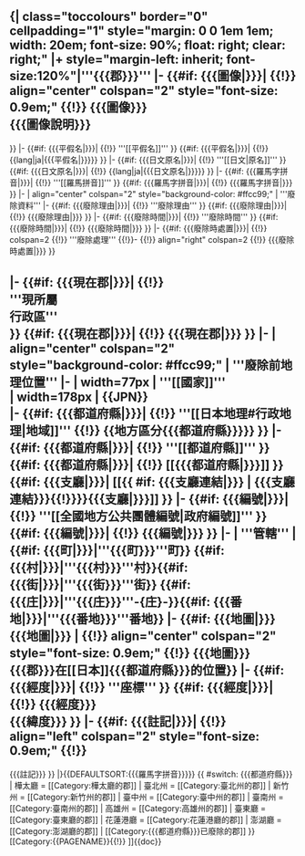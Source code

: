 {| class="toccolours" border="0" cellpadding="1" style="margin: 0 0 1em 1em; width: 20em; font-size: 90%; float: right; clear: right;"
|+ style="margin-left: inherit; font-size:120%"|'''{{{郡}}}'''
|-
{{#if: {{{圖像|}}}|
 {{!}} align="center" colspan="2" style="font-size: 0.9em;" {{!}} {{{圖像}}}<br />{{{圖像說明}}}
----
}}
|-
{{#if:  {{{平假名|}}}|
  {{!}} '''[[平假名]]'''
}}
{{#if:  {{{平假名|}}}|
  {{!}} {{lang|ja|{{{平假名|}}}}}
}}
|-
{{#if:  {{{日文原名|}}}|
  {{!}} '''[[日文|原名]]'''
}}
{{#if:  {{{日文原名|}}}|
  {{!}} {{lang|ja|{{{日文原名|}}}}}
}}
|-
{{#if:  {{{羅馬字拼音|}}}|
  {{!}} '''[[羅馬拼音]]'''
}}
{{#if:  {{{羅馬字拼音|}}}|
  {{!}} {{{羅馬字拼音|}}}
}}
|-
| align="center" colspan="2" style="background-color: #ffcc99;" | '''廢除資料'''
|- 
{{#if:  {{{廢除理由|}}}|
  {{!}} '''廢除理由'''
}}
{{#if:  {{{廢除理由|}}}|
  {{!}} {{{廢除理由|}}}
}}
|- 
{{#if:  {{{廢除時間|}}}|
  {{!}} '''廢除時間'''
}}
{{#if:  {{{廢除時間|}}}|
  {{!}} {{{廢除時間|}}}
}}
|-
{{#if:  {{{廢除時處置|}}}|
  {{!}} colspan=2 {{!}} '''廢除處理'''
  {{!}}-
  {{!}} align="right" colspan=2 {{!}} {{{廢除時處置|}}}
}}

|-
{{#if:  {{{現在郡|}}}|
  {{!}} <div style="width: 100px">'''現所屬行政區'''</div>
}}
{{#if:  {{{現在郡|}}}|
  {{!}} {{{現在郡|}}}
}}
|-
| align="center" colspan="2" style="background-color: #ffcc99;" | '''廢除前地理位置'''
|-
| width=77px | '''[[國家]]'''  
| width=178px | {{JPN}}  
|-
{{#if:  {{{都道府縣|}}}|
  {{!}} '''[[日本地理#行政地理|地域]]'''
  {{!}} {{地方區分{{{都道府縣}}}}}
}}
|-
{{#if:  {{{都道府縣|}}}|
  {{!}} '''[[都道府縣]]'''
}}
{{#if:  {{{都道府縣|}}}|
  {{!}} [[{{{都道府縣|}}}]]
}} {{#if:  {{{支廳|}}}| [[{{ #if: {{{支廳連結|}}} | {{{支廳連結}}}{{!}}}}{{{支廳|}}}]] }}
|- 
{{#if:  {{{編號|}}}|
  {{!}} '''[[全國地方公共團體編號|政府編號]]'''
}}
{{#if:  {{{編號|}}}|
  {{!}} {{{編號|}}}
}}
|-
| '''管轄'''
| {{#if:  {{{町|}}}|'''{{{町}}}'''町}} {{#if:  {{{村|}}}|'''{{{村}}}'''村}}{{#if:  {{{街|}}}|'''{{{街}}}'''街}} {{#if:  {{{庄|}}}|'''{{{庄}}}'''-{庄}-}}{{#if:  {{{番地|}}}|'''{{{番地}}}'''番地}} 
|-
{{#if: {{{地圖<includeonly>|</includeonly>}}}{{{地圖|}}} |
{{!}} align="center" colspan="2" style="font-size: 0.9em;" {{!}} {{{地圖}}}<br />{{{郡}}}在[[日本]]{{{都道府縣}}}的位置}}
|-
{{#if:  {{{經度|}}}|
  {{!}} '''座標'''
}}
{{#if:  {{{經度|}}}|
  {{!}} {{{經度}}}<br>{{{緯度}}}
}}
|-
{{#if:  {{{註記|}}}| 
{{!}} align="left" colspan="2" style="font-size: 0.9em;" {{!}} 
----
{{{註記}}}
}}
|}<includeonly>{{DEFAULTSORT:{{{羅馬字拼音}}}}} {{ #switch: {{{都道府縣}}} | 樺太廳 = [[Category:樺太廳的郡]] | 臺北州 = [[Category:臺北州的郡]] | 新竹州 = [[Category:新竹州的郡]] | 臺中州 = [[Category:臺中州的郡]] | 臺南州 = [[Category:臺南州的郡]] | 高雄州 = [[Category:高雄州的郡]] | 臺東廳 = [[Category:臺東廳的郡]] | 花蓮港廳 = [[Category:花蓮港廳的郡]] | 澎湖廳 = [[Category:澎湖廳的郡]] | [[Category:{{{都道府縣}}}已廢除的郡]] }}[[Category:{{PAGENAME}}{{!}} ]]</includeonly><noinclude>{{doc}}</noinclude>